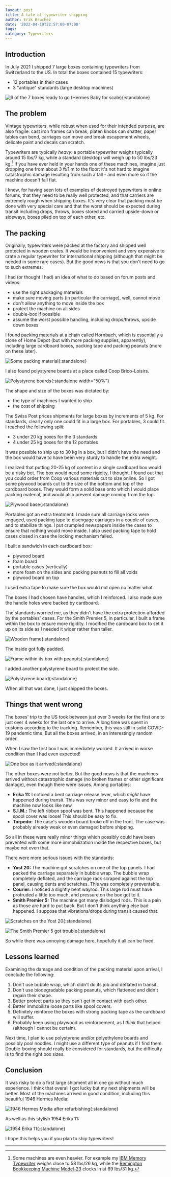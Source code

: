 ```yaml
---
layout: post
title: A tale of typewriter shipping
author: Erik Bruchez
date: '2022-04-19T22:57:00-07:00'
tags:
category: Typewriters
---
```


## Introduction

In July 2021 I shipped 7 large boxes containing typewriters from Switzerland to the US. In total the boxes contained 15 typewriters:

- 12 portables in their cases
- 3 "antique" standards (large desktop machines)

![6 of the 7 boxes ready to go (Hermes Baby for scale)](/assets/posts/shipping-typewriters/2x/IMG_2884.jpg){:standalone}

## The problem

Vintage typewriters, while robust when used for their intended purpose, are also fragile: cast iron frames can break, platen knobs can shatter, paper tables can bend, carriages can move and break escapement wheels, delicate paint and decals can scratch.

Typewriters are typically *heavy*: a portable typewriter weighs typically around 15 lbs/7 kg, while a standard (desktop) will weigh up to 50 lbs/23 kg.[^maxweight] If you have ever held in your hands one of these machines, imagine just dropping one from about 3 ft/1 m to the floor: it's not hard to imagine catastrophic damage resulting from such a fall - and even more so if the machine doesn't fall flat.

I knew, for having seen lots of examples of destroyed typewriters in online forums, that they need to be really well protected, and that carriers are extremely rough when shipping boxes. It's very clear that packing must be done with very special care and that the worst should be expected during transit including drops, throws, boxes stored and carried upside-down or sideways, boxes piled on top of each other, etc.

## The packing

Originally, typewriters were packed at the factory and shipped well protected in wooden crates. It would be inconvenient and very expensive to crate a regular typewriter for international shipping (although that might be needed in some rare cases). But the good news is that you don't need to go to such extremes.

I had (or thought I had) an idea of what to do based on forum posts and videos:

- use the right packaging materials
- make sure moving parts (in particular the carriage), well, cannot move
- don't allow anything to move inside the box
- protect the machine on all sides
- double-box if possible
- assume the worst possible handling, including drops/throws, upside down boxes

I found packing materials at a chain called Hornbach, which is essentially a clone of Home Depot (but with more packing supplies, apparently), including large cardboard boxes, packing tape and packing peanuts (more on these later).

![Some packing material](/assets/posts/shipping-typewriters/2x/IMG_2781.jpg){:standalone}

I also found polystyrene boards at a place called Coop Brico-Loisirs.

![Polystyrene boards](/assets/posts/shipping-typewriters/2x/IMG_1985.jpg){:standalone width="50%"}

The shape and size of the boxes was dictated by:

- the type of machines I wanted to ship
- the cost of shipping

The Swiss Post prices shipments for large boxes by increments of 5 kg. For standards, clearly only one could fit in a large box. For portables, 3 could fit. I reached the following split:

- 3 under 20 kg boxes for the 3 standards
- 4 under 25 kg boxes for the 12 portables

It was possible to ship up to 30 kg in a box, but I didn't have the need and the box would have to have been very sturdy to handle the extra weight.

I realized that putting 20-25 kg of content in a single cardboard box would be a risky bet. The box would need some rigidity, I thought. I found out that you could order from Coop various materials cut to size online. So I got some plywood boards cut to the size of the bottom and top of the cardboard boxes. They would form a solid base onto which I would place packing material, and would also prevent damage coming from the top.

![Plywood base](/assets/posts/shipping-typewriters/2x/IMG_2869.jpg){:standalone}

Portables got an extra treatment: I made sure all carriage locks were engaged, used packing tape to disengage carriages in a couple of cases, and to stabilize things. I put crumpled newspapers inside the cases to ensure that nothing would move inside. I also used packing tape to hold cases closed in case the locking mechanism failed.

I built a sandwich in each cardboard box:

- plywood board
- foam board
- portable cases (vertically)
- more foam on the sides and packing peanuts to fill all voids
- plywood board on top

I used extra tape to make sure the box would not open no matter what.

The boxes I had chosen have handles, which I reinforced. I also made sure the handle holes were backed by cardboard.

The standards worried me, as they didn't have the extra protection afforded by the portables' cases. For the Smith Premier 5, in particular, I built a frame within the box to ensure more rigidity. I modified the cardboard box to set it up on its side as I needed it wider rather than taller.

![Wooden frame](/assets/posts/shipping-typewriters/2x/IMG_2876.jpg){:standalone}

The inside got fully padded.

![Frame within its box with peanuts](/assets/posts/shipping-typewriters/2x/IMG_2879.jpg){:standalone}

I added another polystyrene board to protect the side.

![Polystyrene board](/assets/posts/shipping-typewriters/2x/IMG_2880.jpg){:standalone}

When all that was done, I just shipped the boxes.

## Things that went wrong

The boxes' trip to the US took between just over 3 weeks for the first one to just over 4 weeks for the last one to arrive. A long time was spent in customs according to the tracking. Remember, this was still in solid COVID-19 pandemic time. But all the boxes arrived, in an interestingly random order.

When I saw the first box I was immediately worried. It arrived in worse condition than I had even expected!

![One box as it arrived](/assets/posts/shipping-typewriters/2x/IMG_3617.jpg){:standalone}

The other boxes were not better. But the good news is that the machines arrived without catastrophic damage (no broken frames or other significant damage), even though there were issues. Among portables:

- __Erika 11:__ I noticed a bent carriage release lever, which *might* have happened during transit. This was very minor and easy to fix and the machine now looks like new.
- __S.I.M.:__ The left ribbon spool was bent. This happened because the spool cover was loose! This should be easy to fix.
- __Torpedo:__ The case's wooden board broke off in the front. The case was probably already weak or even damaged before shipping.

So all in these were really minor things which possibly could have been prevented with some more immobilization inside the respective boxes, but maybe not even that.

There were more serious issues with the standards:

- __Yost 20:__ The machine  got scratches on one of the top panels. I had packed the carriage separately in bubble wrap. The bubble wrap completely deflated, and the carriage rack scraped against the top panel, causing dents and scratches. This was completely preventable.
- __Courier:__ I noticed a slightly bent wayrod. This large rod must have protruded a little too much, and pressure on the box got to it.
- __Smith Premier 5:__ The machine got many dislodged rods. This is a pain as those are hard to put back. But I don't think anything else bad happened. I suppose that vibrations/drops during transit caused that.

![Scratches on  the Yost 20](/assets/posts/shipping-typewriters/2x/IMG_3608_annotated.jpg){:standalone}

![The Smith Premier 5 got trouble](/assets/posts/shipping-typewriters/2x/IMG_3644.jpg){:standalone}

So while there was annoying damage here, hopefully it all can be fixed.

## Lessons learned

Examining the damage and condition of the packing material upon arrival, I conclude the following:

1. Don't use bubble wrap, which didn't do its job and deflated in transit.
2. Don't use biodegradable packing peanuts, which flattened and didn't regain their shape.
3. Better protect parts so they can't get in contact with each other.
4. Better immobilize loose parts like spool covers.
5. Definitely reinforce the boxes with strong packing tape as the cardboard will suffer.
6. Probably keep using playwood as reinforcement, as I *think* that helped (although I cannot be certain).

Next time, I plan to use polystyrene and/or polyethylene boards and possibly pool noodles. I might use a different type of peanuts if I find them. Double-boxing should really be considered for standards, but the difficulty is to find the right box sizes.

## Conclusion

It was risky to do a first large shipment all in one go without much experience. I think that overall I got lucky but my next shipments will be better. Most of the machines arrived in good condition, including this beautiful 1946 Hermes Media:

![1946 Hermes Media after refurbishing](/assets/posts/shipping-typewriters/2x/IMG_4249.jpg){:standalone}

As well as this stylish 1954 Erika 11:

![1954 Erika 11](/assets/posts/shipping-typewriters/2x/IMG_3771.jpg){:standalone}

I hope this helps you if you plan to ship typewriters!

---

[^maxweight]: Some machines are even heavier. For example my [IBM Memory Typewriter](https://typewriterdatabase.com/1974-ibm-memory-typewriter.15426.typewriter) weighs close to 58 lbs/26 kg, while the [Remington Bookkeeping Machine Model-23](https://typewriterdatabase.com/192x-remington-bookkeeping-machine-23.12494.typewriter) clocks in at 69 lbs/31 kg.
